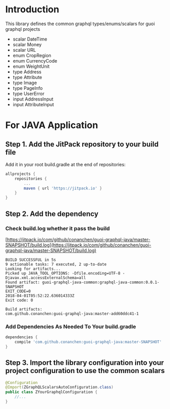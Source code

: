 # Introduction
This library defines the common graphql types/enums/scalars for guoi graphql projects
-  scalar DateTime
-  scalar Money
-  scalar URL
-  enum CropRegion
-  enum CurrencyCode
-  enum WeightUnit
-  type Address
-  type Attribute
-  type Image
-  type PageInfo
-  type UserError
-  input AddressInput
-  input AttributeInput

# For JAVA Application 
## Step 1. Add the JitPack repository to your build file
Add it in your root build.gradle at the end of repositories:
```gradle
allprojects {
    repositories {
        ...
        maven { url 'https://jitpack.io' }
    }
}
```
	
## Step 2. Add the dependency

### Check build.log whether it pass the build
[https://jitpack.io/com/github/conanchen/guoi-graphql-java/master-SNAPSHOT/build.log](https://jitpack.io/com/github/conanchen/guoi-graphql-java/master-SNAPSHOT/build.log)
```angular2html
BUILD SUCCESSFUL in 5s
9 actionable tasks: 7 executed, 2 up-to-date
Looking for artifacts...
Picked up JAVA_TOOL_OPTIONS: -Dfile.encoding=UTF-8 -Djavax.xml.accessExternalSchema=all
Found artifact: guoi-graphql-java-common:graphql-java-common:0.0.1-SNAPSHOT
EXIT_CODE=0
2018-04-01T05:52:22.636014333Z
Exit code: 0

Build artifacts:
com.github.conanchen:guoi-graphql-java:master-add60ddc41-1
```
### Add Dependencies As Needed To Your build.gradle
```gradle
dependencies {
    compile 'com.github.conanchen:guoi-graphql-java:master-SNAPSHOT'
}
```
	
## Step 3. Import the library configuration into your project configuration to use the common scalars
```java
@Configuration
@Import(ZGraphQLScalarsAutoConfiguration.class)
public class ZYourGraphqlConfiguration {
    //...
}    
```
